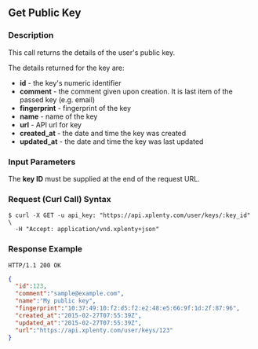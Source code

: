 ## Get Public Key

### Description
This call returns the details of the user's public key.

The details returned for the key are:

* **id** - the key's numeric identifier
* **comment** - the comment given upon creation. It is last item of the passed key (e.g. email)
* **fingerprint** - fingerprint of the key
* **name** - name of the key
* **url** - API url for key
* **created_at** - the date and time the key was created
* **updated_at** - the date and time the key was last updated

### Input Parameters
The **key ID** must be supplied at the end of the request URL.

### Request (Curl Call) Syntax
```shell
$ curl -X GET -u api_key: "https://api.xplenty.com/user/keys/:key_id" \
  -H "Accept: application/vnd.xplenty+json"
```

### Response Example
```HTTP
HTTP/1.1 200 OK
```

```json
{
  "id":123,
  "comment":"sample@example.com",
  "name":"My public key",
  "fingerprint":"10:37:49:10:f2:d5:f2:e2:48:e5:66:9f:1d:2f:87:96",
  "created_at":"2015-02-27T07:55:39Z",
  "updated_at":"2015-02-27T07:55:39Z",
  "url":"https://api.xplenty.com/user/keys/123"
}
```
